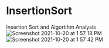 # InsertionSort
Insertion Sort and Algortihm Analysis
![Screenshot 2021-10-20 at 1 57 18 PM](https://user-images.githubusercontent.com/52467793/138154664-24a9b8ad-0411-40a9-9f37-de787c69c4e2.png)
![Screenshot 2021-10-20 at 1 57 42 PM](https://user-images.githubusercontent.com/52467793/138154711-cb813224-39bc-45eb-9dc9-6cc6dd85fb5b.png)
